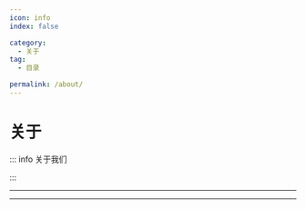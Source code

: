 ```yaml
---
icon: info
index: false

category:
  - 关于
tag:
  - 目录

permalink: /about/
---
```


# 关于

::: info 关于我们

:::

---

<Catalog base='/about/' />

---
